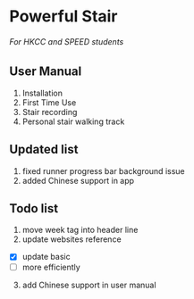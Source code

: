 # Powerful Stair
###### For HKCC and SPEED students

## User Manual
1. Installation
2. First Time Use
3. Stair recording
4. Personal stair walking track

## Updated list
1. fixed runner progress bar background issue
2. added Chinese support in app

## Todo list
1. move week tag into header line
2. update websites reference
 - [X] update basic
 - [ ] more efficiently
3. add Chinese support in user manual